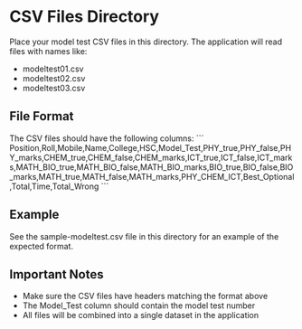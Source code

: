 # CSV Files Directory

Place your model test CSV files in this directory. The application will read files with names like:
- modeltest01.csv
- modeltest02.csv
- modeltest03.csv

## File Format
The CSV files should have the following columns:
\`\`\`
Position,Roll,Mobile,Name,College,HSC,Model_Test,PHY_true,PHY_false,PHY_marks,CHEM_true,CHEM_false,CHEM_marks,ICT_true,ICT_false,ICT_marks,MATH_BIO_true,MATH_BIO_false,MATH_BIO_marks,BIO_true,BIO_false,BIO_marks,MATH_true,MATH_false,MATH_marks,PHY_CHEM_ICT,Best_Optional,Total,Time,Total_Wrong
\`\`\`

## Example
See the sample-modeltest.csv file in this directory for an example of the expected format.

## Important Notes
- Make sure the CSV files have headers matching the format above
- The Model_Test column should contain the model test number
- All files will be combined into a single dataset in the application

